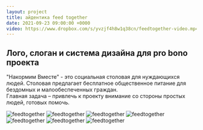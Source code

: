 ```yaml
---
layout: project
title: айдентика feed together 
date: 2021-09-23 09:00:00 +0000
video: https://www.dropbox.com/s/yvzjf4h8w1q38cn/feedtogether-video.mp4?raw=1
---
```


## <span class="mark">Лого, слоган и система дизайна для pro bono проекта</span>

"Накормим Вместе" - это социальная столовая для нуждающихся людей. Столовая предлагает бесплатное общественное питание для бездомных и малообеспеченных граждан.  
Главная задача – привлечь к проекту внимание со стороны простых людей, готовых помочь.    

 ![feedtogether](https://www.dropbox.com/s/pou5a712h1t5jud/feedtogether-01.jpg?raw=1)
 ![feedtogether](https://www.dropbox.com/s/28m62oeob7vso6j/feedtogether-02.jpg?raw=1)
 ![feedtogether](https://www.dropbox.com/s/rxppnmxwlo9l695/feedtogether-03.jpg?raw=1)
 ![feedtogether](https://www.dropbox.com/s/su9gqkog67en0so/feedtogether-04.jpg?raw=1)
![feedtogether](https://www.dropbox.com/s/arcbbbptrrr3sc0/feedtogether-05.jpg?raw=1)
![feedtogether](https://www.dropbox.com/s/9p8dxdjpvijuvq7/feedtogether-06.jpg?raw=1)
![feedtogether](https://www.dropbox.com/s/yt0fr97v45uah5r/feedtogether-07.jpg?raw=1)
